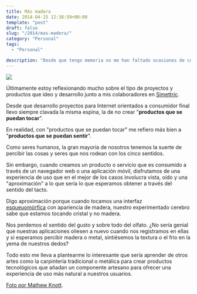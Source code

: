 ```yaml
---
title: Más madera
date: 2014-04-15 12:38:59+00:00
template: "post"
draft: false
slug: "/2014/mas-madera/"
category: "Personal"
tags:
  - "Personal"

description: "Desde que tengo memoria no me han faltado ocasiones de conocer a un montón de personas que no han dudado en expresar lo equivocado que estaba al elegir un camino en lugar de otro."
---
```


![](httpss://farm8.staticflickr.com/7318/9050197634_24e01900e0_z.jpg)

Últimamente estoy reflexionando mucho sobre el tipo de proyectos y productos que ideo y desarrollo junto a mis colaboradores en [Simettric](http://simettric.com).

Desde que desarrollo proyectos para Internet orientados a consumidor final llevo siempre clavada la misma espina, la de no crear "**productos que se puedan tocar**".

En realidad, con "productos que se puedan tocar" me refiero más bien a "**productos que se puedan sentir**".

Como seres humanos, la gran mayoría de nosotros tenemos la suerte de percibir las cosas y seres que nos rodean con los cinco sentidos.

Sin embargo, cuando creamos un producto o servicio que es consumido a través de un navegador web o una aplicación móvil, disfrutamos de una experiencia de uso que en el mejor de los casos involucra vista, oído y una "aproximación" a lo que sería lo que esperamos obtener a través del sentido del tacto.

Digo aproximación porque cuando tocamos una interfaz [esqueuomórfica](http://en.wikipedia.org/wiki/Skeuomorph) con apariencia de madera, nuestro experimentado cerebro sabe que estamos tocando cristal y no madera.

Nos perdemos el sentido del gusto y sobre todo del olfato. ¿No sería genial que nuestras aplicaciones oliesen a nuevo cuando nos registramos en ellas y si esperamos percibir madera o metal, sintiésemos la textura o el frío en la yema de nuestros dedos?

Todo esto me lleva a plantearme lo interesante que sería aprender de otros artes como la carpintería tradicional o metálica para crear productos tecnológicos que añadan un componente artesano para ofrecer una experiencia de uso más natural a nuestros usuarios.

[Foto por Mathew Knott](https://www.flickr.com/photos/mknott/9050197634).
